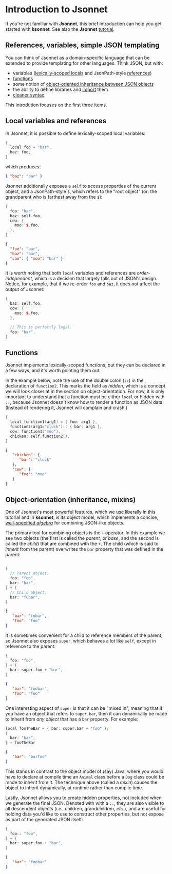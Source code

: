 # Introduction to Jsonnet

If you're not familiar with **Jsonnet**, this brief introduction can 
help you get started with **ksonnet**. See also the **Jsonnet** 
[tutorial](http://jsonnet.org/docs/tutorial.html).

## References, variables, simple JSON templating

You can think of Jsonnet as a domain-specific language 
that can be extended to provide templating for other 
languages. Think JSON, but with:

* variables ([lexically-scoped locals][jsonnetLocals] and
  JsonPath-style [references][jsonnetReferences])
* [functions][jsonnetFunctions]
* some notion of [object-oriented inheritance between JSON
  objects][jsonnetOO]
* the ability to define libraries and [import][jsonnetImports] them
* [cleaner syntax][jsonnetSyntax].

This introdution focuses on the first three items.

## Local variables and references

In Jsonnet, it is possible to define lexically-scoped local variables:

```c++
{
  local foo = "bar",
  baz: foo,
}
```

which produces:

```json
{ "baz": "bar" }
```

Jsonnet additionally exposes a `self` to access properties of the
current object, and a JsonPath-style `$`, which refers to the "root
object" (or: the grandparent who is farthest away from the `$`):

```c++
{
  foo: "bar",
  baz: self.foo,
  cow: {
    moo: $.foo,
  },
}
```

```json
{
  "foo": "bar",
  "baz": "bar",
  "cow": { "moo": "bar" }
}
```

It is worth noting that both `local` variables and references are
_order-independent_, which is a decision that largely falls out of
JSON's design. Notice, for example, that if we re-order `foo` and
`baz`, it does not affect the output of Jsonnet:

```c++
{
  baz: self.foo,
  cow: {
    moo: $.foo,
  },

  // This is perfectly legal.
  foo: "bar",
}
```

## Functions

Jsonnet implements lexically-scoped functions, but they can be
declared in a few ways, and it's worth pointing them out.

In the example below, note the use of the double colon (`::`) in
the declaration of `function2`. This marks the field as _hidden_,
which is a concept we will look closer at in the section on
object-orientation. For now, it is only important to understand that a
function must be either `local` or hidden with `::`, because Jsonnet
doesn't know how to render a function as JSON data. (Instead of
rendering it, Jsonnet will complain and crash.)

```c++
{
  local function1(arg1) = { foo: arg1 },
  function2(arg1="cluck"):: { bar: arg1 },
  cow: function1("moo"),
  chicken: self.function2(),
}
```

```json
{
   "chicken": {
      "bar": "cluck"
   },
   "cow": {
      "foo": "moo"
   }
}
```

## Object-orientation (inheritance, mixins)

One of Jsonnet's most powerful features, which we use liberally in
this tutorial and in **ksonnet**, is its object model, which
implements a concise, [well-specified _algebra_][jsonnetAlgebra] for
combining JSON-like objects.

The primary tool for combining objects is the `+` operator. In this
example we see two objects (the first is called the _parent_, or
_base_, and the second is called the _child_) that are combined with
the `+`. The child (which is said to _inherit_ from the parent)
overwrites the `bar` property that was defined in the parent:

```c++

{
  // Parent object.
  foo: "foo",
  bar: "bar",
} + {
  // Child object.
  bar: "fubar",
}
```

```json
{
   "bar": "fubar",
   "foo": "foo"
}
```

It is sometimes convenient for a child to reference members of the
parent, so Jsonnet also exposes `super`, which behaves a lot like
`self`, except in reference to the parent:

```c++
{
  foo: "foo",
} + {
  bar: super.foo + "bar",
}
```

```json
{
   "bar": "foobar",
   "foo": "foo"
}
```

One interesting aspect of `super` is that it can be "mixed in",
meaning that if you have an object that refers to `super.bar`, then it
can dynamically be made to inherit from _any object_ that has a `bar`
property. For example:

```c++
local fooTheBar = { bar: super.bar + "foo" };
{
  bar: "bar",
} + fooTheBar
```

```json
{
   "bar": "barfoo"
}
```

This stands in contrast to the object model of (say) Java, where you
would have to declare at compile time an `Animal` class before a `Dog`
class could be made to inherit from it. The technique above (called a
_mixin_) causes the object to inherit dynamically, at runtime rather
than compile time.

Lastly, Jsonnet allows you to create hidden properties, not included
when we generate the final JSON. Denoted with with a `::`, they are
also visible to all descendent objects (_i.e._, children,
grandchildren, _etc_.), and are useful for holding data you'd like to
use to construct other properties, but not expose as part of the
generated JSON itself:

```c++
{
  foo:: "foo",
} + {
  bar: super.foo + "bar",
}
```

```json
{
   "bar": "foobar"
}
```

[jsonnetTutorial]: http://jsonnet.org/docs/tutorial.html "Jsonnet tutorial"
[jsonnetSyntax]: http://jsonnet.org/docs/tutorial.html#syntax_improvements "Jsonnet syntax improvements"
[jsonnetFunctions]: http://jsonnet.org/docs/tutorial.html#functions "Jsonnet functions"
[jsonnetLocals]: http://jsonnet.org/docs/tutorial.html#locals "Jsonnet local variables"
[jsonnetReferences]: http://jsonnet.org/docs/tutorial.html#references "Jsonnet references"
[jsonnetImports]: http://jsonnet.org/docs/tutorial.html#imports "Jsonnet imports"
[jsonnetOO]: http://jsonnet.org/docs/tutorial.html#oo "Jsonnet OO"
[jsonnetAlgebra]: http://jsonnet.org/language/spec.html#properties "Jsonnet inheritance algebra"
